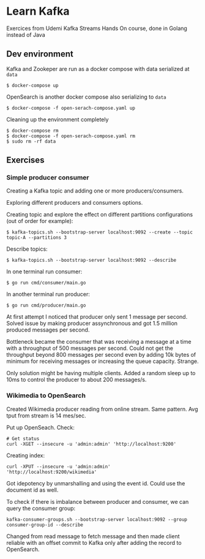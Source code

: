 # Learn Kafka

Exercices from Udemi Kafka Streams Hands On course, done in Golang instead of Java

## Dev environment

Kafka and Zookeper are run as a docker compose with data serialized at `data`

```
$ docker-compose up
```

OpenSearch is another docker compose also serializing to `data`

```
$ docker-compose -f open-serach-compose.yaml up
```

Cleaning up the environment completely

```
$ docker-compose rm
$ docker-compose -f open-serach-compose.yaml rm
$ sudo rm -rf data
```

## Exercises

### Simple producer consumer
Creating a Kafka topic and adding one or more producers/consumers. 

Exploring different producers and consumers options.

Creating topic and explore the effect on different partitions configurations (out of order for example):
```
$ kafka-topics.sh --bootstrap-server localhost:9092 --create --topic topic-A --partitions 3
```

Describe topics:
```
$ kafka-topics.sh --bootstrap-server localhost:9092 --describe
```

In one terminal run consumer:
```
$ go run cmd/consumer/main.go 
```

In another terminal run producer:
```
$ go run cmd/producer/main.go
```

At first attempt I noticed that producer only sent 1 message per second. 
Solved issue by making producer assynchronous and got 1.5 million produced messages per second. 

Bottleneck became the consumer that was receiving a message at a time with a throughput of 500 messages per second. Could not get the throughput beyond 800 messages per second even by adding 10k bytes of minimum for receiving messages or increasing the queue capacity. Strange.

Only solution might be having multiple clients. Added a random sleep up to 10ms to control the producer to about 200 messages/s.

### Wikimedia to OpenSearch

Created Wikimedia producer reading from online stream. Same pattern. Avg tput from stream is 14 mes/sec.

Put up OpenSeach. Check:
```
# Get status
curl -XGET --insecure -u 'admin:admin' 'http://localhost:9200'
```

Creating index:
```
curl -XPUT --insecure -u 'admin:admin' 'http://localhost:9200/wikimedia'
```

Got idepotency by unmarshalling and using the event id. Could use the document id as well.

To check if there is imbalance between producer and consumer, we can query the consumer group:
```
kafka-consumer-groups.sh --bootstrap-server localhost:9092 --group consumer-group-id --describe
```

Changed from read message to fetch message and then made client reliable with an offset commit to Kafka only after adding the record to OpenSearch.
